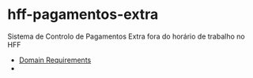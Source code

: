 # hff-pagamentos-extra
Sistema de Controlo de Pagamentos Extra fora do horário de trabalho no HFF

* [Domain Requirements](docs/domain-requirements.md)
* 
